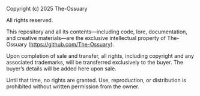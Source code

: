 Copyright (c) 2025 The-Ossuary

All rights reserved.

This repository and all its contents—including code, lore, documentation, and creative materials—are the exclusive intellectual property of The-Ossuary (https://github.com/The-Ossuary).

Upon completion of sale and transfer, all rights, including copyright and any associated trademarks, will be transferred exclusively to the buyer. The buyer’s details will be added here upon sale.

Until that time, no rights are granted. Use, reproduction, or distribution is prohibited without written permission from the owner.